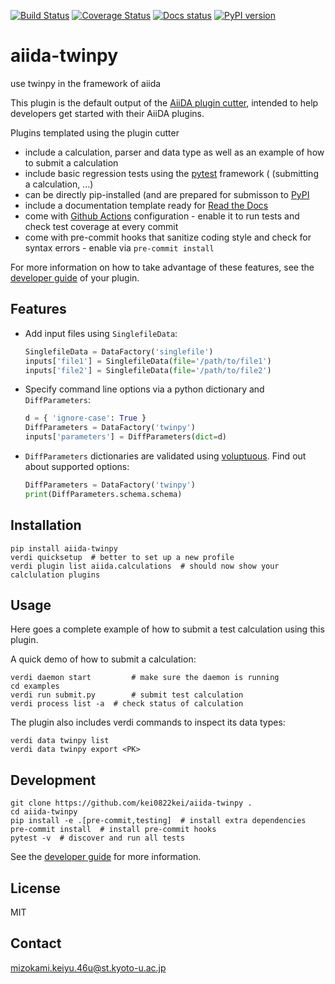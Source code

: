 [![Build Status](https://github.com/kei0822kei/aiida-twinpy/workflows/ci/badge.svg?branch=master)](https://travis-ci.org/kei0822kei/aiida-twinpy/actions)
[![Coverage Status](https://coveralls.io/repos/github/kei0822kei/aiida-twinpy/badge.svg?branch=master)](https://coveralls.io/github/kei0822kei/aiida-twinpy?branch=master)
[![Docs status](https://readthedocs.org/projects/aiida-twinpy/badge)](http://aiida-twinpy.readthedocs.io/)
[![PyPI version](https://badge.fury.io/py/aiida-twinpy.svg)](https://badge.fury.io/py/aiida-twinpy)

# aiida-twinpy

use twinpy in the framework of aiida

This plugin is the default output of the
[AiiDA plugin cutter](https://github.com/aiidateam/aiida-plugin-cutter),
intended to help developers get started with their AiiDA plugins.

Plugins templated using the plugin cutter

* include a calculation, parser and data type as well as an example of
  how to submit a calculation
* include basic regression tests using the [pytest](https://docs.pytest.org/en/latest/) framework ( (submitting a calculation, ...)
* can be directly pip-installed (and are prepared for submisson to [PyPI](https://pypi.org/)
* include a documentation template ready for [Read the Docs](http://aiida-diff.readthedocs.io/en/latest/)
* come with [Github Actions](https://github.com/features/actions) configuration - enable it to run tests and check test coverage at every commit
* come with pre-commit hooks that sanitize coding style and check for syntax errors - enable via `pre-commit install`

For more information on how to take advantage of these features,
see the [developer guide](https://aiida-diff.readthedocs.io/en/latest/developer_guide) of your plugin.


## Features

 * Add input files using `SinglefileData`:
   ```python
   SinglefileData = DataFactory('singlefile')
   inputs['file1'] = SinglefileData(file='/path/to/file1')
   inputs['file2'] = SinglefileData(file='/path/to/file2')
   ```

 * Specify command line options via a python dictionary and `DiffParameters`:
   ```python
   d = { 'ignore-case': True }
   DiffParameters = DataFactory('twinpy')
   inputs['parameters'] = DiffParameters(dict=d)
   ```

 * `DiffParameters` dictionaries are validated using [voluptuous](https://github.com/alecthomas/voluptuous).
   Find out about supported options:
   ```python
   DiffParameters = DataFactory('twinpy')
   print(DiffParameters.schema.schema)
   ```

## Installation

```shell
pip install aiida-twinpy
verdi quicksetup  # better to set up a new profile
verdi plugin list aiida.calculations  # should now show your calclulation plugins
```


## Usage

Here goes a complete example of how to submit a test calculation using this plugin.

A quick demo of how to submit a calculation:
```shell
verdi daemon start         # make sure the daemon is running
cd examples
verdi run submit.py        # submit test calculation
verdi process list -a  # check status of calculation
```

The plugin also includes verdi commands to inspect its data types:
```shell
verdi data twinpy list
verdi data twinpy export <PK>
```

## Development

```shell
git clone https://github.com/kei0822kei/aiida-twinpy .
cd aiida-twinpy
pip install -e .[pre-commit,testing]  # install extra dependencies
pre-commit install  # install pre-commit hooks
pytest -v  # discover and run all tests
```

See the [developer guide](http://aiida-twinpy.readthedocs.io/en/latest/developer_guide/index.html) for more information.

## License

MIT


## Contact

mizokami.keiyu.46u@st.kyoto-u.ac.jp

